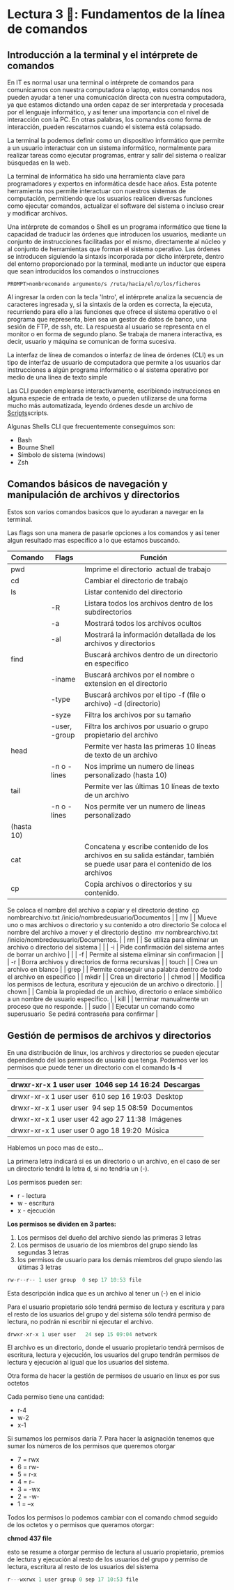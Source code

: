 # Lectura 3 📕: Fundamentos de la línea de comandos

## Introducción a la terminal y el intérprete de comandos

En IT es normal usar una terminal o intérprete de comandos para comunicarnos con nuestra computadora o laptop, estos comandos nos pueden ayudar a tener una comunicación directa con nuestra computadora, ya que estamos dictando una orden capaz de ser interpretada y procesada por el lenguaje informático, y así tener una importancia con el nivel de interacción con la PC. En otras palabras, los comandos como forma de interacción, pueden rescatarnos cuando el sistema está colapsado.

La terminal la podemos definir como un dispositivo informático que permite a un usuario interactuar con un sistema informático, normalmente para realizar tareas como ejecutar programas, entrar y salir del sistema o realizar búsquedas en la web.

La terminal de informática ha sido una herramienta clave para programadores y expertos en informática desde hace años. Esta potente herramienta nos permite interactuar con nuestros sistemas de computación, permitiendo que los usuarios realicen diversas funciones como ejecutar comandos, actualizar el software del sistema o incluso crear y modificar archivos.

Una intérprete de comandos o Shell es un programa informático que tiene la capacidad de traducir las órdenes que introducen los usuarios, mediante un conjunto de instrucciones facilitadas por el mismo, directamente al núcleo y al conjunto de herramientas que forman el sistema operativo. Las órdenes se introducen siguiendo la sintaxis incorporada por dicho intérprete, dentro del entorno proporcionado por la terminal, mediante un inductor que espera que sean introducidos los comandos o instrucciones

`PROMPT>nombrecomando argumento/s /ruta/hacia/el/o/los/ficheros`

Al ingresar la orden con la tecla 'Intro', el intérprete analiza la secuencia de caracteres ingresada y, si la sintaxis de la orden es correcta, la ejecuta, recurriendo para ello a las funciones que ofrece el sistema operativo o el programa que representa, bien sea un gestor de datos de banco, una sesión de FTP, de ssh, etc. La respuesta al usuario se representa en el monitor o en forma de segundo plano. Se trabaja de manera interactiva, es decir, usuario y máquina se comunican de forma sucesiva.

La interfaz de línea de comandos o interfaz de línea de órdenes (CLI) es un tipo de interfaz de usuario de computadora que permite a los usuarios dar instrucciones a algún programa informático o al sistema operativo por medio de una línea de texto simple

Las CLI pueden emplearse interactivamente, escribiendo instrucciones en alguna especie de entrada de texto, o pueden utilizarse de una forma mucho más automatizada, leyendo órdenes desde un archivo de [Scripts](https://es.wikipedia.org/wiki/Script)scripts.

Algunas Shells CLI que frecuentemente conseguimos son:

- Bash
- Bourne Shell
- Símbolo de sistema (windows)
- Zsh

## Comandos básicos de navegación y manipulación de archivos y directorios

Estos son varios comandos basicos que lo ayudaran a navegar en la terminal. 

Las flags son una manera de pasarle opciones a los comandos y asi tener algun resultado mas especifico a lo que estamos buscando.

| Comando | Flags | Función |
| --- | --- | --- |
| pwd |  | Imprime el directorio  actual de trabajo |
| cd |  | Cambiar el directorio de trabajo |
| ls |  | Listar contenido del directorio |
|  | -R | Listara todos los archivos dentro de los subdirectorios |
|  | -a | Mostrará todos los archivos ocultos |
|  | -al | Mostrará la información detallada de los archivos y directorios |
| find |  | Buscará archivos dentro de un directorio en especifico |
|  | -iname | Buscará archivos por el nombre o extension en el directorio |
|  | -type | Buscará archivos por el tipo -f (file o archivo) -d (directorio) |
|  | -syze | Filtra los archivos por su tamaño |
|  | -user, -group | Filtra los archivos por usuario o grupo propietario del archivo |
| head |  | Permite ver hasta las primeras 10 líneas de texto de un archivo |
|  | -n o -lines | Nos imprime un numero de lineas personalizado (hasta 10) |
| tail |  | Permite ver las últimas 10 líneas de texto de un archivo |
|  | -n o -lines | Nos permite ver un numero de lineas personalizado
(hasta 10) |
| cat |  | Concatena y escribe contenido de los archivos en su salida estándar, también se puede usar para el contenido de los archivos |
| cp |  | Copia archivos o directorios y su contenido.
Se coloca el nombre del archivo a copiar y el directorio destino 
cp nombrearchivo.txt /inicio/nombredeusuario/Documentos |
| mv |  | Mueve uno o mas archivos o directorio y su contenido a otro directorio
Se coloca el nombre del archivo a mover y el directorio destino 
mv nombrearchivo.txt /inicio/nombredeusuario/Documentos. |
| rm |  | Se utiliza para eliminar un archivo o directorio del sistema |
|  | -i | Pide confirmación del sistema antes de borrar un archivo |
|  | -f | Permite al sistema eliminar sin confirmacion |
|  | -r | Borra archivos y directorios de forma recursivas |
| touch |  | Crea un archivo en blanco |
| grep |  | Permite conseguir una palabra dentro de todo el archivo en especifico |
| mkdir |  | Crea un directorio |
| chmod |  | Modifica los permisos de lectura, escritura y ejecución de un archivo o directorio. |
| chown |  | Cambia la propiedad de un archivo, directorio o enlace simbólico a un nombre de usuario específico. |
| kill |  | terminar manualmente un proceso que no responde. |
| sudo |  | Ejecutar un comando como superusuario 
Se pedirá contraseña para confirmar |

## Gestión de permisos de archivos y directorios

En una distribución de linux, los archivos y directorios se pueden ejecutar dependiendo del los permisos de usuario que tenga. Podemos ver los permisos que puede tener un directorio con el comando **ls -l**

| drwxr-xr-x 1 user user  1046 sep 14 16:24  Descargas |
| --- |
| drwxr-xr-x 1 user user  610 sep 16 19:03  Desktop |
| drwxr-xr-x 1 user user  94 sep 15 08:59  Documentos |
| drwxr-xr-x 1 user user 42 ago 27 11:38  Imágenes |
| drwxr-xr-x 1 user user 0 ago 18 19:20  Música |

Hablemos un poco mas de esto…

La primera letra indicará si es un directorio o un archivo, en el caso de ser un directorio tendrá la letra d, si no tendría un (-).

Los permisos pueden ser:

- r - lectura
- w - escritura
- x - ejecución

**Los permisos se dividen en 3 partes:**

1. Los permisos del dueño del archivo siendo las primeras 3 letras
2. Los permisos de usuario de los miembros del grupo siendo las segundas 3 letras
3. los permisos de usuario para los demás miembros del grupo siendo las últimas 3 letras

```jsx
rw-r--r-- 1 user group	0 sep 17 10:53 file
```

Esta descripción indica que es un archivo al tener un (-) en el inicio

Para el usuario propietario sólo tendrá permiso de lectura y escritura y para el resto de los usuarios del grupo y del sistema sólo tendrá permiso de lectura, no podrán ni escribir ni ejecutar el archivo.

```jsx
drwxr-xr-x 1 user user   24 sep 15 09:04 network
```

El archivo es un directorio, donde el usuario propietario tendrá permisos de escritura, lectura y ejecución, los usuarios del grupo tendrán permisos de lectura y ejecución al igual que los usuarios del sistema.

Otra forma de hacer la gestión de permisos de usuario en linux es por sus octetos

Cada permiso tiene una cantidad:

- r-4
- w-2
- x-1

Si sumamos los permisos daría 7. Para hacer la asignación tenemos que sumar los números de los permisos que queremos otorgar

- 7 = rwx
- 6 = rw-
- 5 = r-x
- 4 = r–
- 3 = -wx
- 2 = -w-
- 1 = –x

Todos los permisos lo podemos cambiar con el comando chmod seguido de los octetos y o permisos que queramos otorgar:

**chmod 437 file**

esto se resume a otorgar permiso de lectura al usuario propietario, premios de lectura y ejecución al resto de los usuarios del grupo y permiso de lectura, escritura al resto de los usuarios del sistema

```jsx
r---wxrwx 1 user group 0 sep 17 10:53 file
```